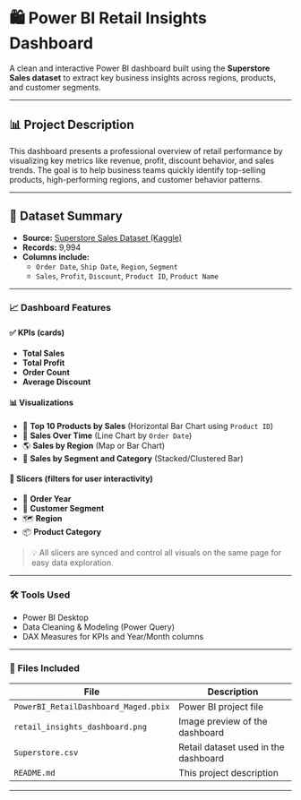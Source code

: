 # 🛍️ **Power BI Retail Insights Dashboard**

A clean and interactive Power BI dashboard built using the **Superstore Sales dataset** to extract key business insights across regions, products, and customer segments.

---

## 📊 **Project Description**

This dashboard presents a professional overview of retail performance by visualizing key metrics like revenue, profit, discount behavior, and sales trends. The goal is to help business teams quickly identify top-selling products, high-performing regions, and customer behavior patterns.

---

## 🧾 **Dataset Summary**

* **Source:** [Superstore Sales Dataset (Kaggle)]()
* **Records:** 9,994
* **Columns include:**
  * `Order Date`, `Ship Date`, `Region`, `Segment`
  * `Sales`, `Profit`, `Discount`, `Product ID`, `Product Name`

---

### 📈 **Dashboard Features**

#### ✅ KPIs (cards)

* **Total Sales**
* **Total Profit**
* **Order Count**
* **Average Discount**

#### 📊 Visualizations

* 📍 **Top 10 Products by Sales** (Horizontal Bar Chart using `Product ID`)
* 📅 **Sales Over Time** (Line Chart by `Order Date`)
* 🌎 **Sales by Region** (Map or Bar Chart)
* 🎯 **Sales by Segment and Category** (Stacked/Clustered Bar)

#### 🔄 Slicers (filters for user interactivity)

* 📆 **Order Year**
* 🧍 **Customer Segment**
* 🗺️ **Region**
* 📦 **Product Category**

> 💡 All slicers are synced and control all visuals on the same page for easy data exploration.

---

### 🛠️ Tools Used

* Power BI Desktop
* Data Cleaning & Modeling (Power Query)
* DAX Measures for KPIs and Year/Month columns

---

### 📁 Files Included

| File                                   | Description                          |
| -------------------------------------- | ------------------------------------ |
| `PowerBI_RetailDashboard_Maged.pbix` | Power BI project file                |
| `retail_insights_dashboard.png`      | Image preview of the dashboard       |
| `Superstore.csv`                     | Retail dataset used in the dashboard |
| `README.md`                          | This project description             |

---


